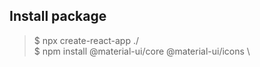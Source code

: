 ## Install package

> \$ npx create-react-app ./ \
> \$ npm install @material-ui/core @material-ui/icons \
